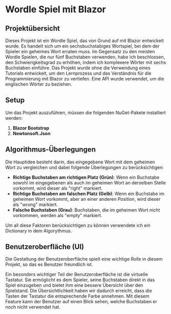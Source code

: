 # Wordle Spiel mit Blazor

## Projektübersicht

Dieses Projekt ist ein Wordle Spiel, das von Grund auf mit Blazor entwickelt wurde. Es handelt sich um ein sechsbuchstabiges Wortspiel, bei dem der Spieler ein geheimes Wort erraten muss. Im Gegensatz zu den meisten Wordle Spielen, die nur fünf Buchstaben verwenden, habe ich beschlossen, den Schwierigkeitsgrad zu erhöhen, indem ich komplexere Wörter mit sechs Buchstaben einführe. Das Projekt wurde ohne die Verwendung eines Tutorials entwickelt, um den Lernprozess und das Verständnis für die Programmierung mit Blazor zu vertiefen. Eine API wurde verwendet, um die englischen Wörter zu beziehen.

## Setup

Um das Projekt auszuführen, müssen die folgenden NuGet-Pakete installiert werden:

1. **Blazor Bootstrap**
2. **Newtonsoft.Json**

## Algorithmus-Überlegungen

 Die Hauptidee besteht darin, das eingegebene Wort mit dem geheimen Wort zu vergleichen und dabei folgende Überlegungen zu berücksichtigen:

- **Richtige Buchstaben am richtigen Platz (Grün)**: Wenn ein Buchstabe sowohl im eingegebenen als auch im geheimen Wort an derselben Stelle vorkommt, wird dieser als "right" markiert.
- **Richtige Buchstaben am falschen Platz (Gelb)**: Wenn ein Buchstabe im geheimen Wort vorkommt, aber an einer anderen Position, wird dieser als "wrong" markiert.
- **Falsche Buchstaben (Grau)**: Buchstaben, die im geheimen Wort nicht vorkommen, werden als "empty" markiert.

Um all diese Faktoren berücksichtigen zu können verwendete ich ein Dictionary in dem Algorythmus.

## Benutzeroberfläche (UI)

Die Gestaltung der Benutzeroberfläche spielt eine wichtige Rolle in diesem Projekt, so das es Benutzer freundlich ist.

Ein besonders wichtiger Teil der Benutzeroberfläche ist die virtuelle Tastatur. Sie ermöglicht es dem Spieler, seine Buchstaben direkt in das Spiel einzugeben und bietet ihm eine bessere Übersicht über den Spielstand. Die Übersichtlichkeit haben wir dadurch erreicht, dass die Tasten der Tastatur die entsprechende Farbe annehmen. Mit diesem Feature kann der Benutzer auf einen Blick sehen, welche Buchstaben er noch nicht verwendet hat.






